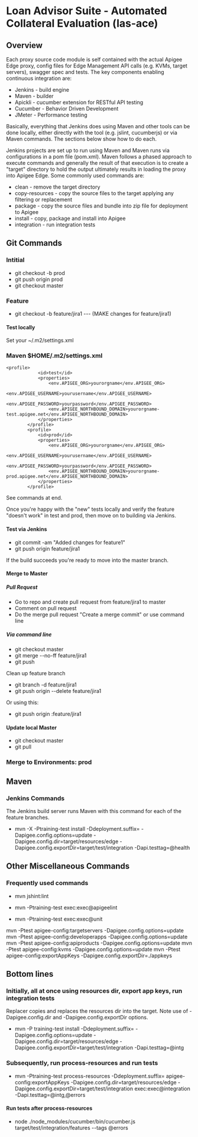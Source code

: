 # Loan Advisor Suite - Automated Collateral Evaluation (las-ace)

## Overview
Each proxy source code module is self contained with the actual Apigee Edge proxy, config files for Edge Management API calls (e.g. KVMs, target servers), swagger spec and tests.
The key components enabling continuous integration are:
* Jenkins - build engine
* Maven - builder
* Apickli - cucumber extension for RESTful API testing
* Cucumber - Behavior Driven Development
* JMeter - Performance testing

Basically, everything that Jenkins does using Maven and other tools can be done locally, either directly with the tool (e.g. jslint, cucumberjs) or via Maven commands. The sections below show how to do each.

Jenkins projects are set up to run using Maven and Maven runs via configurations in a pom file (pom.xml). Maven follows a phased approach to execute commands and generally the result of that execution is to create a "target" directory to hold the output ultimately results in loading the proxy into Apigee Edge. Some commonly used commands are:
* clean - remove the target directory
* copy-resources - copy the source files to the target applying any filtering or replacement
* package - copy the source files and bundle into zip file for deployment to Apigee
* install - copy, package and install into Apigee
* integration - run integration tests

## Git Commands

### Intitial
* git checkout -b prod
* git push origin prod
* git checkout master

### Feature
* git checkout -b feature/jira1 --- (MAKE changes for feature/jira1)

#### Test locally
Set your ~/.m2/settings.xml

### Maven $HOME/.m2/settings.xml 
```
<profile>
            <id>test</id>
            <properties>
                <env.APIGEE_ORG>yourorgname</env.APIGEE_ORG>
                <env.APIGEE_USERNAME>yourusername</env.APIGEE_USERNAME>
                <env.APIGEE_PASSWORD>yourpassword</env.APIGEE_PASSWORD>
                <env.APIGEE_NORTHBOUND_DOMAIN>yourorgname-test.apigee.net</env.APIGEE_NORTHBOUND_DOMAIN>
            </properties>
        </profile>
        <profile>
            <id>prod</id>
            <properties>
                <env.APIGEE_ORG>yourorgname</env.APIGEE_ORG>
                <env.APIGEE_USERNAME>yourusername</env.APIGEE_USERNAME>
                <env.APIGEE_PASSWORD>yourpassword</env.APIGEE_PASSWORD>
                <env.APIGEE_NORTHBOUND_DOMAIN>yourorgname-prod.apigee.net</env.APIGEE_NORTHBOUND_DOMAIN>
            </properties>
        </profile>
```

See commands at end.

Once you're happy with the "new" tests locally and verify the feature "doesn't work" in test and prod, then move on to building via Jenkins.

#### Test via Jenkins
* git commit -am  "Added changes for feature1"
* git push origin feature/jira1

If the build succeeds you're ready to move into the master branch.

#### Merge to Master
##### Pull Request
* Go to repo and create pull request from feature/jira1 to master
* Comment on pull request
* Do the merge pull request "Create a merge commit" or use command line

##### Via command line
* git checkout master
* git merge --no-ff feature/jira1
* git push

Clean up feature branch
* git branch -d feature/jira1
* git push origin --delete feature/jira1

Or using this:
* git push origin :feature/jira1

#### Update local Master
* git checkout master
* git pull

### Merge to Environments: prod

## Maven
### Jenkins Commands
The Jenkins build server runs Maven with this command for each of the feature branches. 
* mvn -X -Ptraining-test install -Ddeployment.suffix= -Dapigee.config.options=update -Dapigee.config.dir=target/resources/edge -Dapigee.config.exportDir=target/test/integration -Dapi.testtag=@health

## Other Miscellaneous Commands

### Frequently used commands
* mvn jshint:lint
* mvn -Ptraining-test exec:exec@apigeelint

* mvn -Ptraining-test exec:exec@unit

mvn -Ptest apigee-config:targetservers -Dapigee.config.options=update
mvn -Ptest apigee-config:developerapps -Dapigee.config.options=update
mvn -Ptest apigee-config:apiproducts -Dapigee.config.options=update
mvn -Ptest apigee-config:kvms -Dapigee.config.options=update
mvn -Ptest apigee-config:exportAppKeys -Dapigee.config.exportDir=./appkeys

## Bottom lines

### Initially, all at once using resources dir, export app keys, run integration tests
Replacer copies and replaces the resources dir into the target. Note use of -Dapigee.config.dir and -Dapigee.config.exportDir options.
* mvn -P training-test install -Ddeployment.suffix= -Dapigee.config.options=update -Dapigee.config.dir=target/resources/edge -Dapigee.config.exportDir=target/test/integration -Dapi.testtag=@intg

### Subsequently, run process-resources and run tests
* mvn -Ptraining-test process-resources -Ddeployment.suffix= apigee-config:exportAppKeys -Dapigee.config.dir=target/resources/edge -Dapigee.config.exportDir=target/test/integration exec:exec@integration -Dapi.testtag=@intg,@errors

#### Run tests after process-resources
* node ./node_modules/cucumber/bin/cucumber.js target/test/integration/features --tags @errors
